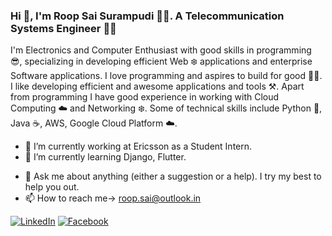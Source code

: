 ### Hi 👋, I'm <span color="green">Roop Sai Surampudi</span> :man_technologist:. A Telecommunication Systems Engineer :man_student:

I'm Electronics and Computer Enthusiast with good skills in programming :sunglasses:, specializing in developing efficient Web :snowflake: applications and enterprise Software applications. I love programming and aspires to build for good :running_man:. I like developing efficient and awesome applications and tools ⚒️. 
Apart from programming I have good experience in working with Cloud Computing :cloud: and Networking :snowflake:. 
Some of technical skills include Python :snake:, Java :coffee:, AWS, Google Cloud Platform :cloud:.

- 🔭 I’m currently working at Ericsson as a Student Intern.
- 🌱 I’m currently learning Django, Flutter.
<!-- - 👯 I’m looking to collaborate on 
     - 🤔 I’m looking for help with 
     - 😄 Pronouns: ...
     - ⚡ Fun fact: 
-->
- 💬 Ask me about anything (either a suggestion or a help). I try my best to help you out.
- 📫 How to reach me-> [roop.sai@outlook.in](mailto:roop.sai@outlook.in)

[![LinkedIn](https://img.shields.io/badge/LinkedIn-blue.svg?style=for-the-badge&logo=linkedin)](https://www.linkedin.com/in/roopsai/)
[![Facebook](https://img.shields.io/badge/facebook-blue.svg?style=for-the-badge&logo=facebook&logoColor=white)](https://www.facebook.com/roopsai.surampudi.1)

